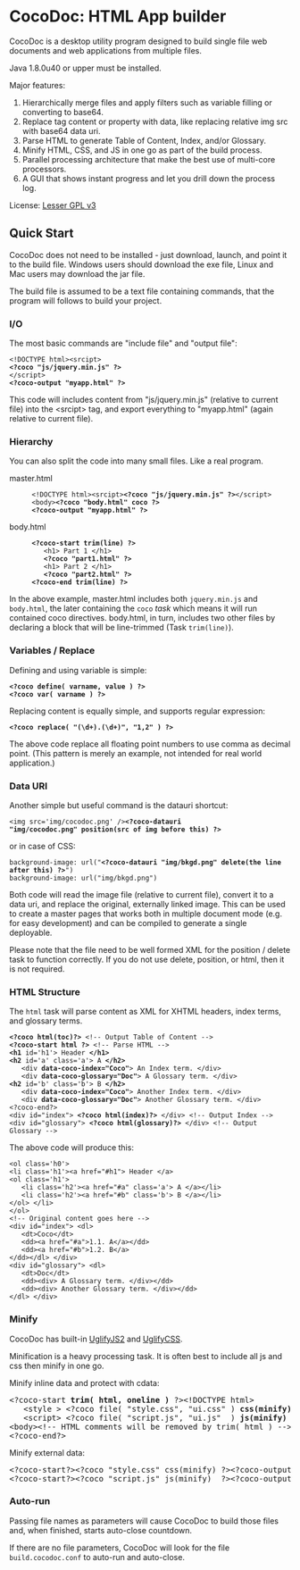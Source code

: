 CocoDoc: HTML App builder
=========================

CocoDoc is a desktop utility program designed to build single file web documents and web applications from multiple files.

Java 1.8.0u40 or upper must be installed.

<!--

For Developers
--------------

To build: Extract the jar (or exe), then use Ant to run "make" task of build.xml.

Documentation in doc folder.
Source code in src folder.

This document is in GitHub markdown format.

-->

Major features:

  1. Hierarchically merge files and apply filters such as variable filling or converting to base64.
  2. Replace tag content or property with data, like replacing relative img src with base64 data uri.
  3. Parse HTML to generate Table of Content, Index, and/or Glossary.
  4. Minify HTML, CSS, and JS in one go as part of the build process.
  5. Parallel processing architecture that make the best use of multi-core processors.
  6. A GUI that shows instant progress and let you drill down the process log.

License: <a href='http://www.gnu.org/licenses/lgpl.html'>Lesser GPL v3</a>

Quick Start
-----------

CocoDoc does not need to be installed - just download, launch, and point it to the build file.
Windows users should download the exe file, Linux and Mac users may download the jar file.

The build file is assumed to be a text file containing commands, that the program will follows to build your project.

### I/O ###

The most basic commands are "include file" and "output file":

<pre><code>&lt;!DOCTYPE html&gt;&lt;srcipt&gt;
<b>&lt;?coco "js/jquery.min.js" ?&gt;</b>
&lt;/script&gt;
<b>&lt;?coco-output "myapp.html" ?&gt;</b></code></pre>

This code will includes content from "js/jquery.min.js" (relative to current file) into the &lt;srcipt&gt; tag, and export everything to "myapp.html" (again relative to current file).


### Hierarchy ###

You can also split the code into many small files.  Like a real program.

<dl>
   <dt>master.html</dt>
   <dd><pre><code>&lt;!DOCTYPE html&gt;&lt;srcipt&gt;<b>&lt;?coco "js/jquery.min.js" ?&gt;</b>&lt;/script&gt;
&lt;body&gt;<b>&lt;?coco "body.html" coco ?&gt;</b>
<b>&lt;?coco-output "myapp.html" ?&gt;</b></code></pre></dd>
   <dt>body.html</dt>
   <dd><pre><code><b>&lt;?coco-start trim(line) ?&gt;</b>
   &lt;h1&gt; Part 1 &lt;/h1&gt;
   <b>&lt;?coco "part1.html" ?&gt;</b>
   &lt;h1&gt; Part 2 &lt;/h1&gt;
   <b>&lt;?coco "part2.html" ?&gt;</b>
<b>&lt;?coco-end trim(line) ?&gt;</b></code></pre></dd>
</dl>

In the above example, master.html includes both <code>jquery.min.js</code> and <code>body.html</code>, the later containing the <code>coco</code> <i>task</i> which means it will run contained coco directives.
body.html, in turn, includes two other files by declaring a block that will be line-trimmed (Task <code>trim(line)</code>).


### Variables / Replace ###

Defining and using variable is simple:

<pre><code><b>&lt;?coco define( varname, value ) ?&gt;</b>
<b>&lt;?coco var( varname ) ?&gt;</b></code></pre>

Replacing content is equally simple, and supports regular expression:

<code><b>&lt;?coco replace( "(\d+).(\d+)", "$1,$2" ) ?&gt;</b></code>

The above code replace all floating point numbers to use comma as decimal point.
(This pattern is merely an example, not intended for real world application.)

### Data URI ###

Another simple but useful command is the datauri shortcut:

<code>&lt;img src='img/cocodoc.png' /&gt;<b>&lt;?coco-datauri "img/cocodoc.png" position(src of img before this) ?&gt;</b></code>

or in case of CSS:

<pre><code>background-image: url("<b>&lt;?coco-datauri "img/bkgd.png" delete(the line after this) ?&gt;</b>")
background-image: url("img/bkgd.png")</code></pre>

Both code will read the image file (relative to current file), convert it to a data uri, and replace the original, externally linked image.
This can be used to create a master pages that works both in multiple document mode (e.g. for easy development) and can be compiled to generate a single deployable.

Please note that the file need to be well formed XML for the position / delete task to function correctly.
If you do not use delete, position, or html, then it is not required.


### HTML Structure ###

The <code>html</code> task will parse content as XML for XHTML headers, index terms, and glossary terms.

<pre><code><b>&lt;?coco html(toc)?&gt;</b> &lt;!-- Output Table of Content --&gt;
<b>&lt;?coco-start html ?&gt;</b> &lt;!-- Parse HTML --&gt;
<b>&lt;h1</b> id='h1'&gt; Header <b>&lt;/h1&gt;</b>
<b>&lt;h2</b> id='a' class='a'&gt; A <b>&lt;/h2&gt;</b>
   &lt;div <b>data-coco-index="Coco"</b>&gt; An Index term. &lt;/div&gt;
   &lt;div <b>data-coco-glossary="Doc"</b>&gt; A Glossary term. &lt;/div&gt;
<b>&lt;h2</b> id='b' class='b'&gt; B <b>&lt;/h2&gt;</b>
   &lt;div <b>data-coco-index="Coco"</b>&gt; Another Index term. &lt;/div&gt;
   &lt;div <b>data-coco-glossary="Doc"</b>&gt; Another Glossary term. &lt;/div&gt;
&lt;?coco-end?&gt;
&lt;div id="index"&gt; <b>&lt;?coco html(index)?&gt;</b> &lt;/div&gt; &lt;!-- Output Index --&gt;
&lt;div id="glossary"&gt; <b>&lt;?coco html(glossary)?&gt;</b> &lt;/div&gt; &lt;!-- Output Glossary --&gt;</code></pre>

The above code will produce this:

<pre><code>&lt;ol class='h0'&gt;
&lt;li class='h1'&gt;&lt;a href="#h1"&gt; Header &lt;/a&gt;
&lt;ol class='h1'&gt;
   &lt;li class='h2'&gt;&lt;a href="#a" class='a'&gt; A &lt;/a&gt;&lt;/li&gt;
   &lt;li class='h2'&gt;&lt;a href="#b" class='b'&gt; B &lt;/a&gt;&lt;/li&gt;
&lt;/ol&gt; &lt;/li&gt;
&lt;/ol&gt;
&lt;!-- Original content goes here --&gt;
&lt;div id="index"&gt; &lt;dl&gt;
   &lt;dt&gt;Coco&lt;/dt&gt;
   &lt;dd&gt;&lt;a href="#a"&gt;1.1. A&lt;/a&gt;&lt;/dd&gt;
   &lt;dd&gt;&lt;a href="#b"&gt;1.2. B&lt;/a&gt;
&lt;/dd&gt;&lt;/dl&gt; &lt;/div&gt;
&lt;div id="glossary"&gt; &lt;dl&gt;
   &lt;dt&gt;Doc&lt;/dt&gt;
   &lt;dd&gt;&lt;div&gt; A Glossary term. &lt;/div&gt;&lt;/dd&gt;
   &lt;dd&gt;&lt;div&gt; Another Glossary term. &lt;/div&gt;&lt;/dd&gt;
&lt;/dl&gt; &lt;/div&gt;
</code></pre>

### Minify ###

CocoDoc has built-in [UglifyJS2](https://github.com/mishoo/UglifyJS2/releases) and [UglifyCSS](https://github.com/fmarcia/UglifyCSS).

Minification is a heavy processing task.
It is often best to include all js and css then minify in one go.

Minify inline data and protect with cdata:

<pre>&lt;?coco-start <b>trim( html, oneline )</b> ?&gt;&lt;!DOCTYPE html&gt;
   &lt;style &gt; &lt;?coco file( "style.css", "ui.css" ) <b>css(minify) cdata(css)</b> ?&gt; &lt;/style&gt;
   &lt;script&gt; &lt;?coco file( "script.js", "ui.js"  ) <b>js(minify)  cdata(js) </b> ?&gt; &lt;/script&gt;
&lt;body&gt;&lt;!-- HTML comments will be removed by trim( html ) --&gt;&lt;/body&gt;
&lt;?coco-end?&gt;</pre>

Minify external data:

<pre>&lt;?coco-start?&gt;&lt;?coco "style.css" css(minify) ?&gt;&lt;?coco-output "style.min.css" ?&gt;&lt;?coco-end?&gt;
&lt;?coco-start?&gt;&lt;?coco "script.js" js(minify)  ?&gt;&lt;?coco-output "script.min.js" ?&gt;&lt;?coco-end?&gt;</pre>

### Auto-run ###

Passing file names as parameters will cause CocoDoc to build those files and, when finished, starts auto-close countdown.

If there are no file parameters, CocoDoc will look for the file <code>build.cocodoc.conf</code> to auto-run and auto-close.